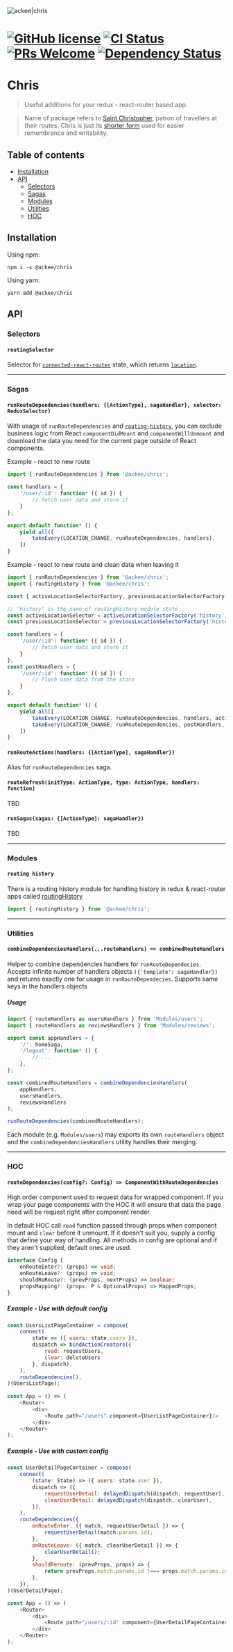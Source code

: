 ![ackee|chris](./assets/ackee_git_frontend_chris.png)

# [![GitHub license](https://img.shields.io/badge/license-MIT-blue.svg)](https://github.com/AckeeCZ/chris/blob/master/LICENSE) [![CI Status](https://img.shields.io/travis/com/AckeeCZ/chris.svg?style=flat)](https://travis-ci.com/AckeeCZ/chris) [![PRs Welcome](https://img.shields.io/badge/PRs-welcome-brightgreen.svg)](https://reactjs.org/docs/how-to-contribute.html#your-first-pull-request) [![Dependency Status](https://img.shields.io/david/AckeeCZ/chris.svg?style=flat-square)](https://david-dm.org/AckeeCZ/chris)

# Chris

> Useful additions for your redux - react-router based app.

> Name of package refers to [Saint Christopher](https://en.wikipedia.org/wiki/Saint_Christopher), patron of travellers at their routes. Chris is just its [shorter form](https://en.wikipedia.org/wiki/Chris) used for easier remembrance and writability.

## Table of contents

* [Installation](#installation)
* [API](#api)
    * [Selectors](#selectors)
    * [Sagas](#sagas)
    * [Modules](#modules)
    * [Utilities](#utilities)
    * [HOC](#hoc)
    

## <a name="installation"></a>Installation

Using npm:

`npm i -s @ackee/chris`

Using yarn:

`yarn add @ackee/chris`

## <a name="api"></a>API

### <a name="selectors"></a>Selectors

#### `routingSelector`

Selector for [`connected-react-router`](https://github.com/supasate/connected-react-router) state, which returns [`location`](https://reacttraining.com/react-router/web/api/location).

----

### <a name="sagas"></a>Sagas

#### `runRouteDependencies(handlers: {[ActionType], sagaHandler}, selector: ReduxSelector)`

With usage of `runRouteDependencies` and [`routing-history`](#module-routing-history), you can exclude business logic from React `componentDidMount` and `componentWillUnmount` and download the data you need for the current page outside of React components.

Example - react to new route

```js
import { runRouteDependencies } from '@ackee/chris';

const handlers = {
    '/user/:id': function* ({ id }) {
        // fetch user data and store it
    }
};

export default function* () {
    yield all([
        takeEvery(LOCATION_CHANGE, runRouteDependencies, handlers),
    ])
}
```

Example - react to new route and clean data when leaving it

```js
import { runRouteDependencies } from '@ackee/chris';
import { routingHistory } from '@ackee/chris';

const { activeLocationSelectorFactory, previousLocationSelectorFactory } = routingHistory;

// 'history' is the name of routingHistory module state
const activeLocationSelector = activeLocationSelectorFactory('history'); 
const previousLocationSelector = previousLocationSelectorFactory('history');

const handlers = {
    '/user/:id': function* ({ id }) {
        // fetch user data and store it
    }
};
const postHandlers = {
    '/user/:id': function* ({ id }) {
        // flush user data from the store
    }
};

export default function* () {
    yield all([
        takeEvery(LOCATION_CHANGE, runRouteDependencies, handlers, activeLocationSelector),
        takeEvery(LOCATION_CHANGE, runRouteDependencies, postHandlers, previousLocationSelector),
    ])
}
```

#### `runRouteActions(handlers: {[ActionType], sagaHandler})`

Alias for `runRouteDependencies` saga.

#### `routeRefresh(initType: ActionType, type: ActionType, handlers: function)`

TBD

#### `runSagas(sagas: {[ActionType]: sagaHandler})`

TBD

---

### <a name="modules"></a>Modules

#### <a name="module-routing-history">`routing history`

There is a routing history module for handling history in redux & react-router apps called [routingHistory](./src/modules/routing-history/README.md)

```js
import { routingHistory } from '@ackee/chris';
```

--- 

### <a name="utilities"></a>Utilities

#### <a name="utilities-combine-dependencies-handlers"></a>`combineDependenciesHandlers(...routeHandlers) => combinedRouteHandlers`

Helper to combine dependencies handlers for `runRouteDependecies`. Accepts infinite number of handlers objects `({'template': sagaHandler})` and returns exactly one for usage in `runRouteDependecies`. Supports same keys in the handlers objects

##### Usage

```js
import { routeHandlers as usersHandlers } from 'Modules/users';
import { routeHandlers as reviewsHandlers } from 'Modules/reviews';

export const appHandlers = {
    '/': homeSaga,
    '/logout': function* () {
        // ...
    },
};

const combinedRouteHandlers = combineDependenciesHandlers(
    appHandlers,
    usersHandlers,
    reviewsHandlers
);

runRouteDependencies(combinedRouteHandlers);
```

Each module (e.g. `Modules/users`) may exports its own `routeHandlers` object and the `combineDependenciesHandlers` utility handles their merging.

--- 

### <a name="hoc"></a>HOC

#### <a name="route-dependencies-hoc"></a>`routeDependencies(config?: Config) => ComponentWithRouteDependencies`

High order component used to request data for wrapped component. If you wrap your page components with the HOC it will ensure that data the page need will be request right after component render.

In default HOC call `read` function passed through props when component mount and `clear` before it unmount. If it doesn't suit you, supply a config that define your way of handling. All methods in config are optional and if they aren't supplied, default ones are used.

```typescript
interface Config {
    onRouteEnter?: (props) => void;
    onRouteLeave?: (props) => void;
    shouldReRoute?: (prevProps, nextProps) => boolean;
    propsMapping?: (props: P & OptionalProps) => MappedProps;
}
```

##### Example - Use with default config

```js
const UsersListPageContainer = compose(
    connect(
        state => ({ users: state.users }),
        dispatch => bindActionCreators({ 
            read: requestUsers,
            clear: deleteUsers 
        }, dispatch),
    ),
    routeDependencies(),
)(UsersListPage);
    
const App = () => (
    <Router>
        <div>
            <Route path="/users" component={UserListPageContainer}/>
        </div>
    </Router>
);
```

##### Example - Use with custom config

```js
const UserDetailPageContainer = compose(
    connect(
        (state: State) => ({ users: state.user }),
        dispatch => ({
            requestUserDetail: delayedDispatch(dispatch, requestUser),
            clearUserDetail: delayedDispatch(dispatch, clearUser),
        }),
    ),
    routeDependencies({
        onRouteEnter: ({ match, requestUserDetail }) => {
            requestUserDetail(match.params.id);
        },
        onRouteLeave: ({ match, clearUserDetail }) => {
            clearUserDetail();
        },
        shouldReroute: (prevProps, props) => {
            return prevProps.match.params.id !=== props.match.params.id;
        },
    }),
)(UserDetailPage);

const App = () => (
    <Router>
        <div>
            <Route path="/users/:id" component={UserDetailPageContainer}/>
        </div>
    </Router>
);
```
